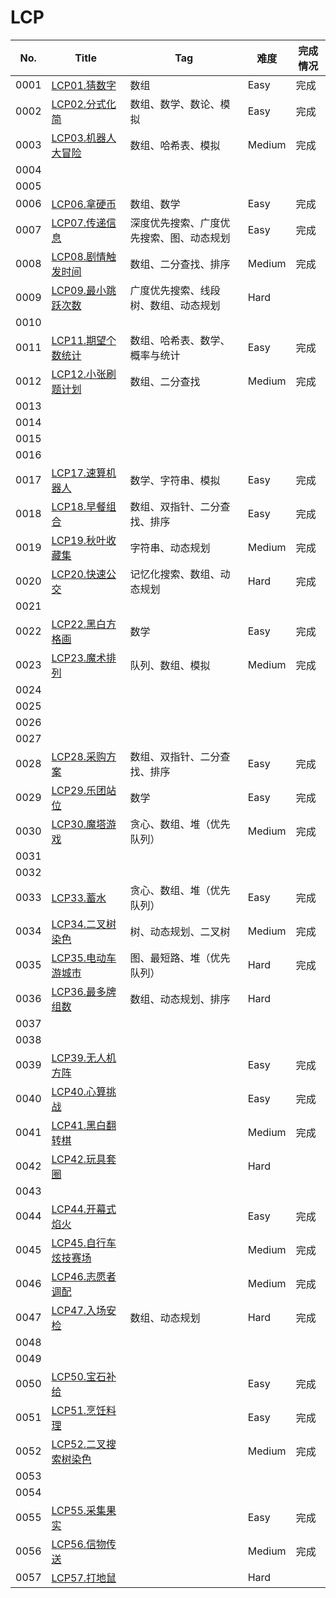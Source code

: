 # LCP

| No.  | Title                                                        | Tag                                      | 难度   | 完成情况 |
| ---- | ------------------------------------------------------------ | ---------------------------------------- | ------ | -------- |
| 0001 | [LCP01.猜数字](https://leetcode-cn.com/problems/guess-numbers/) | 数组                                     | Easy   | 完成     |
| 0002 | [LCP02.分式化简](https://leetcode-cn.com/problems/deep-dark-fraction/) | 数组、数学、数论、模拟                   | Easy   | 完成     |
| 0003 | [LCP03.机器人大冒险](https://leetcode-cn.com/problems/programmable-robot/) | 数组、哈希表、模拟                       | Medium | 完成     |
| 0004 |                                                              |                                          |        |          |
| 0005 |                                                              |                                          |        |          |
| 0006 | [LCP06.拿硬币](https://leetcode-cn.com/problems/na-ying-bi/) | 数组、数学                               | Easy   | 完成     |
| 0007 | [LCP07.传递信息](https://leetcode-cn.com/problems/chuan-di-xin-xi/) | 深度优先搜索、广度优先搜索、图、动态规划 | Easy   | 完成     |
| 0008 | [LCP08.剧情触发时间](https://leetcode-cn.com/problems/ju-qing-hong-fa-shi-jian/) | 数组、二分查找、排序                     | Medium | 完成     |
| 0009 | [LCP09.最小跳跃次数](https://leetcode-cn.com/problems/zui-xiao-tiao-yue-ci-shu/) | 广度优先搜索、线段树、数组、动态规划     | Hard   |          |
| 0010 |                                                              |                                          |        |          |
| 0011 | [LCP11.期望个数统计](https://leetcode-cn.com/problems/qi-wang-ge-shu-tong-ji/) | 数组、哈希表、数学、概率与统计           | Easy   | 完成     |
| 0012 | [LCP12.小张刷题计划](https://leetcode-cn.com/problems/xiao-zhang-shua-ti-ji-hua/) | 数组、二分查找                           | Medium | 完成     |
| 0013 |                                                              |                                          |        |          |
| 0014 |                                                              |                                          |        |          |
| 0015 |                                                              |                                          |        |          |
| 0016 |                                                              |                                          |        |          |
| 0017 | [LCP17.速算机器人](https://leetcode-cn.com/problems/nGK0Fy/) | 数学、字符串、模拟                       | Easy   | 完成     |
| 0018 | [LCP18.早餐组合](https://leetcode-cn.com/problems/2vYnGI/)   | 数组、双指针、二分查找、排序             | Easy   | 完成     |
| 0019 | [LCP19.秋叶收藏集](https://leetcode-cn.com/problems/UlBDOe/) | 字符串、动态规划                         | Medium | 完成     |
| 0020 | [LCP20.快速公交](https://leetcode-cn.com/problems/meChtZ/)   | 记忆化搜索、数组、动态规划               | Hard   | 完成     |
| 0021 |                                                              |                                          |        |          |
| 0022 | [LCP22.黑白方格画](https://leetcode-cn.com/problems/ccw6C7/) | 数学                                     | Easy   | 完成     |
| 0023 | [LCP23.魔术排列](https://leetcode-cn.com/problems/er94lq/)   | 队列、数组、模拟                         | Medium | 完成     |
| 0024 |                                                              |                                          |        |          |
| 0025 |                                                              |                                          |        |          |
| 0026 |                                                              |                                          |        |          |
| 0027 |                                                              |                                          |        |          |
| 0028 | [LCP28.采购方案](https://leetcode-cn.com/problems/4xy4Wx/)   | 数组、双指针、二分查找、排序             | Easy   | 完成     |
| 0029 | [LCP29.乐团站位](https://leetcode-cn.com/problems/SNJvJP/)   | 数学                                     | Easy   | 完成     |
| 0030 | [LCP30.魔塔游戏](https://leetcode-cn.com/problems/p0NxJO/)   | 贪心、数组、堆（优先队列）               | Medium | 完成     |
| 0031 |                                                              |                                          |        |          |
| 0032 |                                                              |                                          |        |          |
| 0033 | [LCP33.蓄水](https://leetcode-cn.com/problems/o8SXZn/)       | 贪心、数组、堆（优先队列）               | Easy   | 完成     |
| 0034 | [LCP34.二叉树染色](https://leetcode-cn.com/problems/er-cha-shu-ran-se-UGC/) | 树、动态规划、二叉树                     | Medium | 完成     |
| 0035 | [LCP35.电动车游城市](https://leetcode-cn.com/problems/DFPeFJ/) | 图、最短路、堆（优先队列）               | Hard   | 完成     |
| 0036 | [LCP36.最多牌组数](https://leetcode-cn.com/problems/Up5XYM/) | 数组、动态规划、排序                     | Hard   |          |
| 0037 |                                                              |                                          |        |          |
| 0038 |                                                              |                                          |        |          |
| 0039 | [LCP39.无人机方阵](https://leetcode-cn.com/problems/0jQkd0/) |                                          | Easy   | 完成     |
| 0040 | [LCP40.心算挑战](https://leetcode-cn.com/problems/uOAnQW/)   |                                          | Easy   | 完成     |
| 0041 | [LCP41.黑白翻转棋](https://leetcode-cn.com/problems/fHi6rV/) |                                          | Medium | 完成     |
| 0042 | [LCP42.玩具套圈](https://leetcode-cn.com/problems/vFjcfV/)   |                                          | Hard   |          |
| 0043 |                                                              |                                          |        |          |
| 0044 | [LCP44.开幕式焰火](https://leetcode-cn.com/problems/sZ59z6/) |                                          | Easy   | 完成     |
| 0045 | [LCP45.自行车炫技赛场](https://leetcode-cn.com/problems/kplEvH/) |                                          | Medium | 完成     |
| 0046 | [LCP46.志愿者调配](https://leetcode-cn.com/problems/05ZEDJ/) |                                          | Medium | 完成     |
| 0047 | [LCP47.入场安检](https://leetcode-cn.com/problems/oPs9Bm/)   | 数组、动态规划                           | Hard   | 完成     |
| 0048 |                                                              |                                          |        |          |
| 0049 |                                                              |                                          |        |          |
| 0050 | [LCP50.宝石补给](https://leetcode-cn.com/problems/WHnhjV/)   |                                          | Easy   | 完成     |
| 0051 | [LCP51.烹饪料理](https://leetcode-cn.com/problems/UEcfPD/)   |                                          | Easy   | 完成     |
| 0052 | [LCP52.二叉搜索树染色](https://leetcode-cn.com/problems/QO5KpG/) |                                          | Medium | 完成     |
| 0053 |                                                              |                                          |        |          |
| 0054 |                                                              |                                          |        |          |
| 0055 | [LCP55.采集果实](https://leetcode-cn.com/problems/PTXy4P/)   |                                          | Easy   | 完成     |
| 0056 | [LCP56.信物传送](https://leetcode-cn.com/problems/6UEx57/)   |                                          | Medium | 完成     |
| 0057 | [LCP57.打地鼠](https://leetcode-cn.com/problems/ZbAuEH/)     |                                          | Hard   |          |